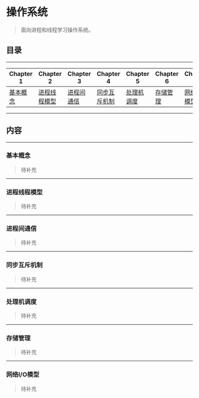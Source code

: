 # 操作系统

> 面向进程和线程学习操作系统。

## 目录

---

| Chapter 1 | Chapter 2 | Chapter 3| Chapter 4 | Chapter 5 | Chapter 6 |Chapter 7|
| --------- | --------- | --------- | --------- | --------- | -------- |----------|
|[基本概念](#base)|[进程线程模型](#thread)|[进程间通信](#con)|[同步互斥机制](#mutex)|[处理机调度](#sch)|[存储管理](#mem)|[网络I/O模型](#netio)|

---

## 内容

---

### <span id = "base">基本概念</span>

> 待补充

---

### <span id = "thread">进程线程模型</span>

> 待补充

---

### <span id = "con">进程间通信</span>

> 待补充

---

### <span id = "mutex">同步互斥机制</span>

> 待补充

---

### <span id = "sch">处理机调度</span>

> 待补充

---

### <span id = "mem">存储管理</span>

> 待补充

---

### <span id = "netio">网络I/O模型</span>

> 待补充

